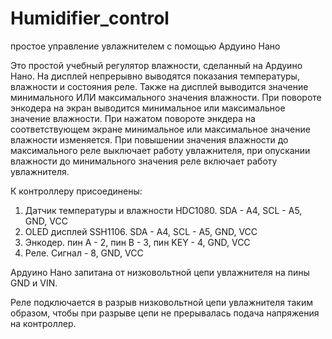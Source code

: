 # Humidifier_control
простое управление увлажнителем с помощью Ардуино Нано

Это простой учебный регулятор влажности, сделанный на Ардуино Нано.
На дисплей непрерывно выводятся показания температуры, влажности и состояния реле.
Также на дисплей выводится значение минимального ИЛИ максимального значения влажности.
При повороте энкодера на экран выводится минимальное или максимальное значение влажности.
При нажатом повороте энкдера на соответствующем экране минимальное или максимальное
значение влажности изменяется.
При повышении значения влажности до максимального реле выключает работу увлажнителя,
при опускании влажности до минимального значения реле включает работу увлажнителя.

К контроллеру присоединены:
1. Датчик температуры и влажности HDC1080. SDA - A4, SCL - A5, GND, VCC
2. OLED дисплей SSH1106.  SDA - A4, SCL - A5, GND, VCC
3. Энкодер. пин А - 2, пин В - 3, пин KEY - 4, GND, VCC
4. Реле. Сигнал - 8, GND, VCC

Ардуино Нано запитана от низковольтной цепи увлажнителя на пины GND и VIN.

Реле подключается в разрыв низковольтной цепи увлажнителя таким образом,
чтобы при разрыве цепи не прерывалась подача напряжения на контроллер.
